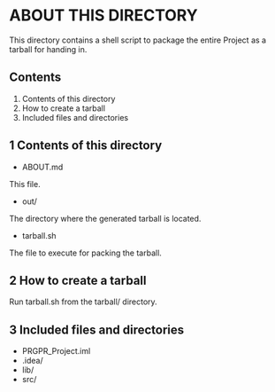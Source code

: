 ABOUT THIS DIRECTORY
====================

This directory contains a shell script to package the entire Project as a
tarball for handing in.

Contents
--------

1. Contents of this directory
2. How to create a tarball
3. Included files and directories

1 Contents of this directory
----------------------------

* ABOUT.md

This file.

* out/

The directory where the generated tarball is located.

* tarball.sh

The file to execute for packing the tarball.

2 How to create a tarball
-------------------------

Run tarball.sh from the tarball/ directory.

3 Included files and directories
--------------------------------

* PRGPR_Project.iml 
* .idea/ 
* lib/ 
* src/
